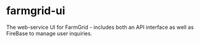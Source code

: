 # farmgrid-ui
The web-service UI for FarmGrid - includes both an API interface as well as FireBase to manage user inquiries.
